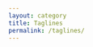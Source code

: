 ```yaml
---
layout: category
title: Taglines
permalink: /taglines/
---
```

<ul id="taglines" class="posts-list"></ul>
<script>
    var list = "";
    subtitles.forEach(function(tag) {
        var pubTime = Date.parse(tag.date);
        if (Date.now() > pubTime) {
            list += "<li><h3>" + tag.tag + "&nbsp;<small>" + tag.date + "</small></h3><hr /></li>";
        }
    });
    document.getElementById("taglines").innerHTML = list;
</script>

